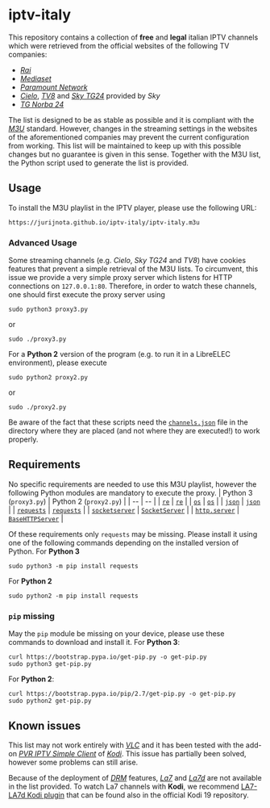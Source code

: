 # iptv-italy
This repository contains a collection of **free** and **legal** italian IPTV channels which were retrieved from the official websites of the following TV companies:
- [*Rai*](https://www.raiplay.it/dirette)
- [*Mediaset*](https://www.mediasetplay.mediaset.it/diretta)
- [*Paramount Network*](https://www.paramountnetwork.it/diretta-tv/wp5pr2)
- [*Cielo*](https://www.cielotv.it/streaming.html), [*TV8*](https://tv8.it/streaming.html?zoneid=menu_streaming) and [*Sky TG24*](https://video.sky.it/diretta/tg24) provided by *Sky*
- [*TG Norba 24*](http://www.norbaonline.it/live.php?diretta=tgnorba)

The list is designed to be as stable as possible and it is compliant with the [*M3U*](https://en.wikipedia.org/wiki/M3U) standard. However, changes in the streaming settings in the websites of the aforementioned companies may prevent the current configuration from working. This list will be maintained to keep up with this possible changes but no guarantee is given in this sense. Together with the M3U list, the Python script used to generate the list is provided.

## Usage
To install the M3U playlist in the IPTV player, please use the following URL:
```
https://jurijnota.github.io/iptv-italy/iptv-italy.m3u
```

### Advanced Usage
Some streaming channels (e.g. *Cielo*, *Sky TG24* and *TV8*) have cookies features that prevent a simple retrieval of the M3U lists. To circumvent, this issue we provide a very simple proxy server which listens for HTTP connections on `127.0.0.1:80`. Therefore, in order to watch these channels, one should first execute the proxy server using
```
sudo python3 proxy3.py
```
or
```
sudo ./proxy3.py
```
For a **Python 2** version of the program (e.g. to run it in a LibreELEC environment), please execute
```
sudo python2 proxy2.py
```
or
```
sudo ./proxy2.py
```
Be aware of the fact that these scripts need the [`channels.json`](https://github.com/jurijnota/iptv-italy/blob/main/channels.json) file in the directory where they are placed (and not where they are executed!) to work properly.

## Requirements
No specific requirements are needed to use this M3U playlist, however the following Python modules are mandatory to execute the proxy.
| Python 3 (`proxy3.py`) | Python 2 (`proxy2.py`) |
| -- | -- |
| [`re`](https://docs.python.org/3/library/re.html) | [`re`](https://docs.python.org/2.7/library/re.html) |
| [`os`](https://docs.python.org/3.9/library/os.html) | [`os`](https://docs.python.org/2.7/library/os.html) |
| [`json`](https://docs.python.org/3.9/library/json.html) | [`json`](https://docs.python.org/2.7/library/json.html) |
| [`requests`](https://docs.python-requests.org/en/master/index.html) | [`requests`](https://docs.python-requests.org/en/master/index.html) |
| [`socketserver`](https://docs.python.org/3.9/library/socketserver.html) | [`SocketServer`](https://docs.python.org/2.7/library/socketserver.html) |
| [`http.server`](https://docs.python.org/3.9/library/http.server.html) | [`BaseHTTPServer`](https://docs.python.org/2.7/library/basehttpserver.html) |

Of these requirements only `requests` may be missing. Please install it using one of the following commands depending on the installed version of Python.
For **Python 3**
```
sudo python3 -m pip install requests
```
For **Python 2**
```
sudo python2 -m pip install requests
```

### `pip` missing
May the `pip` module be missing on your device, please use these commands to download and install it.
For **Python 3**:
```
curl https://bootstrap.pypa.io/get-pip.py -o get-pip.py
sudo python3 get-pip.py
```
For **Python 2**:
```
curl https://bootstrap.pypa.io/pip/2.7/get-pip.py -o get-pip.py
sudo python2 get-pip.py
```

## Known issues
This list may not work entirely with [*VLC*](https://www.videolan.org/vlc/) and it has been tested with the add-on [*PVR IPTV Simple Client*](https://kodi.wiki/view/Add-on:PVR_IPTV_Simple_Client) of [*Kodi*](https://kodi.tv/). This issue has partially been solved, however some problems can still arise.

Because of the deployment of [*DRM*](https://it.wikipedia.org/wiki/Digital_rights_management) features, [*La7*](https://www.la7.it/dirette-tv) and [*La7d*](https://www.la7.it/live-la7d) are not available in the list provided. To watch La7 channels with **Kodi**, we recommend [LA7-LA7d Kodi plugin](https://github.com/luivit/plugin.video.rivedila7) that can be found also in the official Kodi 19 repository.